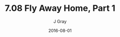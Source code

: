 ---
title: '7.08 Fly Away Home, Part 1'
alt: 'Mysteries of the Arcana'
date: '2016-08-01'
author: 'J Gray'
artist: 'Sarrah Wilkinson'
chapter: '7 Tales of the Arcana'
filler: false
---